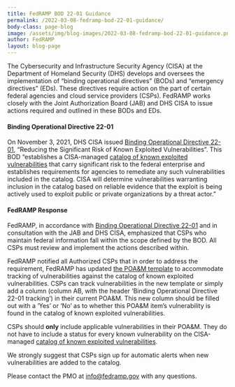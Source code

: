 ```yaml
---
title: FedRAMP BOD 22-01 Guidance
permalink: /2022-03-08-fedramp-bod-22-01-guidance/
body-class: page-blog
image: /assets/img/blog-images/2022-03-08-fedramp-bod-22-01-guidance.png
author: FedRAMP
layout: blog-page
---
```

The Cybersecurity and Infrastructure Security Agency (CISA) at the Department of Homeland Security (DHS) develops and oversees the implementation of “binding operational directives” (BODs) and “emergency directives” (EDs). These directives require action on the part of certain federal agencies and cloud service providers (CSPs). FedRAMP works closely with the Joint Authorization Board (JAB) and DHS CISA to issue actions required and outlined in these BODs and EDs.

<h4>Binding Operational Directive 22-01</h4>

On November 3, 2021, DHS CISA issued 
<a href="https://www.cisa.gov/binding-operational-directive-22-01" target="_blank" rel="noopener noreferrer">Binding Operational Directive 22-01</a>, “Reducing the Significant Risk of Known Exploited Vulnerabilities”. This BOD “establishes a CISA-managed <a href="https://www.cisa.gov/known-exploited-vulnerabilities-catalog" target="_blank" rel="noopener noreferrer">catalog of known exploited vulnerabilities</a> that carry significant risk to the federal enterprise and establishes requirements for agencies to remediate any such vulnerabilities included in the catalog. CISA will determine vulnerabilities warranting inclusion in the catalog based on reliable evidence that the exploit is being actively used to exploit public or private organizations by a threat actor.”

<h4>FedRAMP Response</h4>

FedRAMP, in accordance with <a href="https://www.cisa.gov/binding-operational-directive-22-01" target="_blank" rel="noopener noreferrer">Binding Operational Directive 22-01</a> and in consultation with the JAB and DHS CISA, emphasized that CSPs who maintain federal information fall within the scope defined by the BOD. All CSPs must review and implement the actions described within.

FedRAMP notified all Authorized CSPs that in order to address the requirement, FedRAMP has updated <a href="https://www.fedramp.gov/assets/resources/templates/FedRAMP-POAM-Template.xlsm" target="_blank" rel="noopener noreferrer">the POA&M template</a> to accommodate tracking of vulnerabilities against the catalog of known exploited vulnerabilities. CSPs can track vulnerabilities in the new template or simply add a column (column AB, with the header ‘Binding Operational Directive 22-01 tracking’) in their current POA&M. This new column should be filled out with a ‘Yes’ or ‘No’ as to whether this POA&M item’s vulnerability is found in the catalog of known exploited vulnerabilities.  

CSPs should **only** include applicable vulnerabilities in their POA&M. They do not have to include a status for every known vulnerability on the CISA-managed <a href="https://www.cisa.gov/known-exploited-vulnerabilities-catalog" target="_blank" rel="noopener noreferrer">catalog of known exploited vulnerabilities</a>.

We strongly suggest that CSPs sign up for automatic alerts when new vulnerabilities are added to the catalog.

Please contact the PMO at <a href="mailto:info@fedramp.gov">info@fedramp.gov</a> with any questions.
